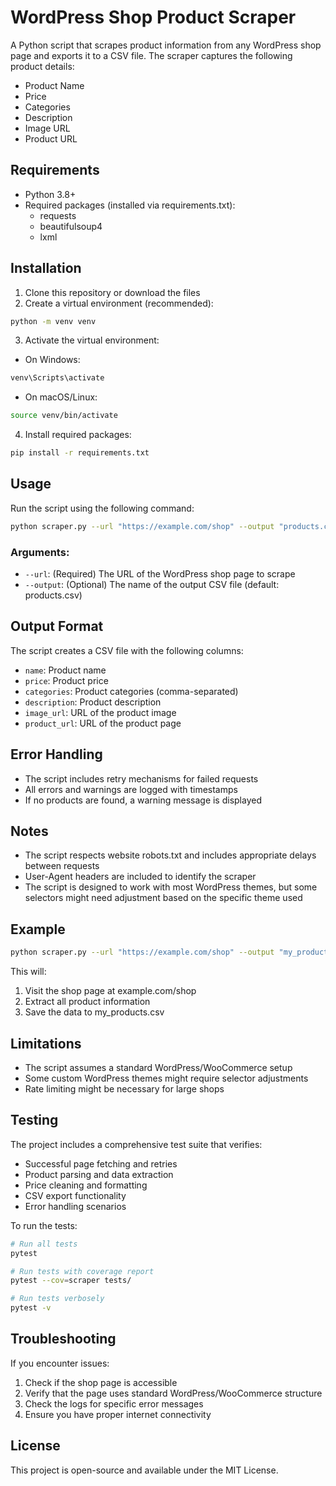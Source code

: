 # WordPress Shop Product Scraper

A Python script that scrapes product information from any WordPress shop page and exports it to a CSV file. The scraper captures the following product details:

- Product Name
- Price
- Categories
- Description
- Image URL
- Product URL

## Requirements

- Python 3.8+
- Required packages (installed via requirements.txt):
  - requests
  - beautifulsoup4
  - lxml

## Installation

1. Clone this repository or download the files
2. Create a virtual environment (recommended):
```bash
python -m venv venv
```

3. Activate the virtual environment:
- On Windows:
```bash
venv\Scripts\activate
```
- On macOS/Linux:
```bash
source venv/bin/activate
```

4. Install required packages:
```bash
pip install -r requirements.txt
```

## Usage

Run the script using the following command:

```bash
python scraper.py --url "https://example.com/shop" --output "products.csv"
```

### Arguments:

- `--url`: (Required) The URL of the WordPress shop page to scrape
- `--output`: (Optional) The name of the output CSV file (default: products.csv)

## Output Format

The script creates a CSV file with the following columns:

- `name`: Product name
- `price`: Product price
- `categories`: Product categories (comma-separated)
- `description`: Product description
- `image_url`: URL of the product image
- `product_url`: URL of the product page

## Error Handling

- The script includes retry mechanisms for failed requests
- All errors and warnings are logged with timestamps
- If no products are found, a warning message is displayed

## Notes

- The script respects website robots.txt and includes appropriate delays between requests
- User-Agent headers are included to identify the scraper
- The script is designed to work with most WordPress themes, but some selectors might need adjustment based on the specific theme used

## Example

```bash
python scraper.py --url "https://example.com/shop" --output "my_products.csv"
```

This will:
1. Visit the shop page at example.com/shop
2. Extract all product information
3. Save the data to my_products.csv

## Limitations

- The script assumes a standard WordPress/WooCommerce setup
- Some custom WordPress themes might require selector adjustments
- Rate limiting might be necessary for large shops

## Testing

The project includes a comprehensive test suite that verifies:
- Successful page fetching and retries
- Product parsing and data extraction
- Price cleaning and formatting
- CSV export functionality
- Error handling scenarios

To run the tests:

```bash
# Run all tests
pytest

# Run tests with coverage report
pytest --cov=scraper tests/

# Run tests verbosely
pytest -v
```

## Troubleshooting

If you encounter issues:

1. Check if the shop page is accessible
2. Verify that the page uses standard WordPress/WooCommerce structure
3. Check the logs for specific error messages
4. Ensure you have proper internet connectivity

## License

This project is open-source and available under the MIT License.
